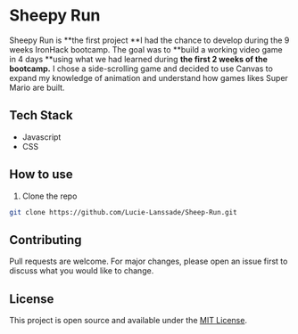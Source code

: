 
# Sheepy Run


Sheepy Run is **the first project **I had the chance to develop during the 9 weeks IronHack bootcamp.
The goal was to **build a working video game in 4 days **using what we had learned during **the first 2 weeks of the bootcamp.** I chose a side-scrolling game and decided to use Canvas to expand my knowledge of animation and understand how games likes Super Mario are built. 

## Tech Stack
- Javascript
- CSS

## How to use
1. Clone the repo
``` bash
git clone https://github.com/Lucie-Lanssade/Sheep-Run.git
```


## Contributing
Pull requests are welcome. For major changes, please open an issue first to discuss what you would like to change.

## License
This project is open source and available under the [MIT License](LICENSE).

  
